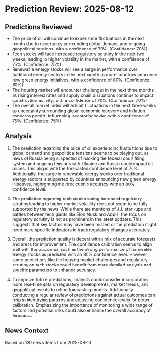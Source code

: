 # Prediction Review: 2025-08-12

## Predictions Reviewed

- The price of oil will continue to experience fluctuations in the next month due to uncertainty surrounding global demand and ongoing geopolitical tensions, with a confidence of 70%. (Confidence: 70%)
- Tech stocks will face increased regulatory scrutiny in the next two weeks, leading to higher volatility in the market, with a confidence of 75%. (Confidence: 75%)
- Renewable energy stocks will see a surge in performance over traditional energy sectors in the next month as more countries announce new green energy initiatives, with a confidence of 80%. (Confidence: 80%)
- The housing market will encounter challenges in the next three months as rising interest rates and supply chain disruptions continue to impact construction activity, with a confidence of 70%. (Confidence: 70%)
- The overall market index will exhibit fluctuations in the next three weeks as uncertainty surrounding global economic recovery and inflation concerns persist, influencing investor behavior, with a confidence of 75%. (Confidence: 75%)

## Analysis

1. The prediction regarding the price of oil experiencing fluctuations due to global demand and geopolitical tensions seems to be playing out, as news of Russia being suspected of hacking the federal court filing system and ongoing tensions with Ukraine and Russia could impact oil prices. This aligns with the forecasted confidence level of 70%. Additionally, the surge in renewable energy stocks over traditional energy sectors is supported by countries announcing new green energy initiatives, highlighting the prediction's accuracy with an 80% confidence level.

2. The prediction regarding tech stocks facing increased regulatory scrutiny leading to higher market volatility does not seem to be fully supported by the news. While there are mentions of A.I. start-ups and battles between tech giants like Elon Musk and Apple, the focus on regulatory scrutiny is not as prominent in the latest updates. This suggests that key factors may have been missed or the prediction might need more specific indicators to track regulatory changes accurately.

3. Overall, the prediction quality is decent with a mix of accurate forecasts and areas for improvement. The confidence calibration seems to align well with the outcomes, such as the strong performance of renewable energy stocks as predicted with an 80% confidence level. However, some predictions like the housing market challenges and regulatory scrutiny on tech stocks could benefit from more detailed analysis and specific parameters to enhance accuracy.

4. To improve future predictions, analysts could consider incorporating more real-time data on regulatory developments, market trends, and geopolitical events to refine forecasting models. Additionally, conducting a regular review of predictions against actual outcomes can help in identifying patterns and adjusting confidence levels for better calibration. Emphasizing the importance of monitoring a wide range of factors and potential risks could also enhance the overall accuracy of forecasts.

## News Context

Based on 130 news items from 2025-08-13
